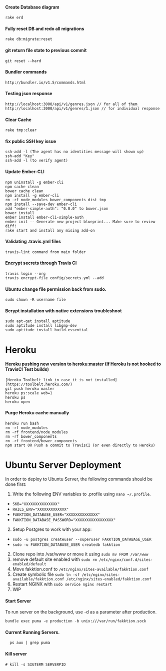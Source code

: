 #### Create Database diagram
```
rake erd
```
#### Fully reset DB and redo all migrations
```
rake db:migrate:reset
```
#### git return file state to previous commit
```
git reset --hard
```
#### Bundler commands
```
http://bundler.io/v1.5/commands.html
```
#### Testing json response
```
http://localhost:3000/api/v1/genres.json // for all of them
http://localhost:3000/api/v1/genres/1.json // for individual response
```
#### Clear Cache
```
rake tmp:clear
```
#### fix public SSH key issue
```
ssh-add -l (The agent has no identities message will shown up)
ssh-add "Key"
ssh-add -l (to verify agent)
```
#### Update Ember-CLI
```
npm uninstall -g ember-cli
npm cache clean
bower cache clean
npm install -g ember-cli
rm -rf node_modules bower_components dist tmp
npm install --save-dev ember-cli
add "ember-simple-auth": "0.8.0" to bower.json
bower install
ember install ember-cli-simple-auth
ember init -- Generate new project blueprint... Make sure to review diff!
rake start and install any mising add-on	
```
#### Validating .travis.yml files
```
travis-lint command from main folder
```
#### Encrypt secrets through Travis CI
```
travis login --org
travis encrypt-file config/secrets.yml --add
```

#### Ubuntu change file permission back from sudo.
```
sudo chown -R username file
```

#### Bcrypt installation with native extensions troubleshoot
```
sudo apt-get install aptitude
sudo aptitude install libgmp-dev
sudo aptitude install build-essential
```
# Heroku
#### Heroku pushing new version to heroku:master (If Heroku is not hooked to TravisCI Test builds) 
```
[Heroku Toolbelt link in case it is not installed](https://toolbelt.heroku.com/)
git push heroku master
heroku ps:scale web=1
heroku ps
heroku open
```
#### Purge Heroku cache manually 
```
heroku run bash
rm -rf node_modules
rm -rf frontend/node_modules
rm -rf bower_components
rm -rf frontend/bower_components
npm start OR Push a commit to TravisCI (or even directly to Heroku) 
```

# Ubuntu Server Deployment
In order to deploy to Ubuntu Server, the following commands should be done first:

1. Write the following ENV variables to .profile using ```nano ~/.profile```. 
 - ```SKB="XXXXXXXXXXXXXXX"```
 - ```RAILS_ENV="XXXXXXXXXXXXX"```
 - ```FAKKTION_DATABASE_USER="XXXXXXXXXXXXXX"```
 - ```FAKKTION_DATABASE_PASSWORD="XXXXXXXXXXXXXXXXX"```

2. Setup Postgres to work with your app:
 - ```sudo -u postgres createuser --superuser FAKKTION_DATABASE_USER```
 - ```sudo -u FAKKTION_DATABASE_USER createdb fakktion```
 
2. Clone repo into /var/www or move it using ```sudo mv FROM /var/www```
2. remove default site enabled with ```sudo rm /etc/nginx/conf.d/sites-enabled/default```
3. Move fakktion.conf to ```/etc/nginx/sites-available/fakktion.conf```
4. Create symbolic file ```sudo ln -sf /etc/nginx/sites-available/fakktion.conf /etc/nginx/sites-enabled/fakktion.conf```
5. Restart NGINX with ```sudo service nginx restart```
6. WIP

#### Start Server
To run server on the background, use -d as a parameter after production.
```
bundle exec puma -e production -b unix:///var/run/fakktion.sock 
```

#### Current Running Servers.
```
  ps aux | grep puma
```
#### Kill server
```
# kill -s SIGTERM SERVERPID
```
